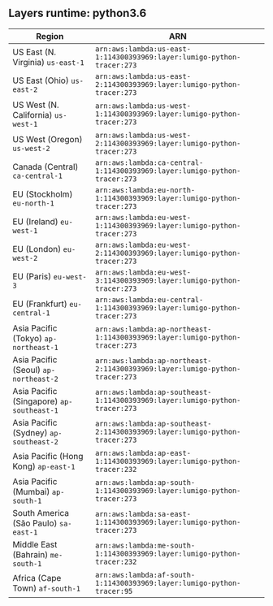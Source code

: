 Layers runtime: python3.6
----
| Region | ARN |
| --- | --- |
|US East (N. Virginia)  `us-east-1`|`arn:aws:lambda:us-east-1:114300393969:layer:lumigo-python-tracer:273`|
|US East (Ohio)  `us-east-2`|`arn:aws:lambda:us-east-2:114300393969:layer:lumigo-python-tracer:273`|
|US West (N. California)  `us-west-1`|`arn:aws:lambda:us-west-1:114300393969:layer:lumigo-python-tracer:273`|
|US West (Oregon)  `us-west-2`|`arn:aws:lambda:us-west-2:114300393969:layer:lumigo-python-tracer:273`|
|Canada (Central)  `ca-central-1`|`arn:aws:lambda:ca-central-1:114300393969:layer:lumigo-python-tracer:273`|
|EU (Stockholm)  `eu-north-1`|`arn:aws:lambda:eu-north-1:114300393969:layer:lumigo-python-tracer:273`|
|EU (Ireland)  `eu-west-1`|`arn:aws:lambda:eu-west-1:114300393969:layer:lumigo-python-tracer:273`|
|EU (London)  `eu-west-2`|`arn:aws:lambda:eu-west-2:114300393969:layer:lumigo-python-tracer:273`|
|EU (Paris)  `eu-west-3`|`arn:aws:lambda:eu-west-3:114300393969:layer:lumigo-python-tracer:273`|
|EU (Frankfurt)  `eu-central-1`|`arn:aws:lambda:eu-central-1:114300393969:layer:lumigo-python-tracer:273`|
|Asia Pacific (Tokyo)  `ap-northeast-1`|`arn:aws:lambda:ap-northeast-1:114300393969:layer:lumigo-python-tracer:273`|
|Asia Pacific (Seoul)  `ap-northeast-2`|`arn:aws:lambda:ap-northeast-2:114300393969:layer:lumigo-python-tracer:273`|
|Asia Pacific (Singapore)  `ap-southeast-1`|`arn:aws:lambda:ap-southeast-1:114300393969:layer:lumigo-python-tracer:273`|
|Asia Pacific (Sydney)  `ap-southeast-2`|`arn:aws:lambda:ap-southeast-2:114300393969:layer:lumigo-python-tracer:273`|
|Asia Pacific (Hong Kong)  `ap-east-1`|`arn:aws:lambda:ap-east-1:114300393969:layer:lumigo-python-tracer:232`|
|Asia Pacific (Mumbai)  `ap-south-1`|`arn:aws:lambda:ap-south-1:114300393969:layer:lumigo-python-tracer:273`|
|South America (São Paulo)  `sa-east-1`|`arn:aws:lambda:sa-east-1:114300393969:layer:lumigo-python-tracer:273`|
|Middle East (Bahrain)  `me-south-1`|`arn:aws:lambda:me-south-1:114300393969:layer:lumigo-python-tracer:232`|
|Africa (Cape Town)  `af-south-1`|`arn:aws:lambda:af-south-1:114300393969:layer:lumigo-python-tracer:95`|

